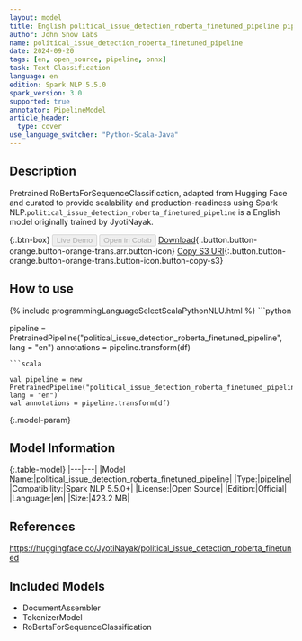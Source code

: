 ```yaml
---
layout: model
title: English political_issue_detection_roberta_finetuned_pipeline pipeline RoBertaForSequenceClassification from JyotiNayak
author: John Snow Labs
name: political_issue_detection_roberta_finetuned_pipeline
date: 2024-09-20
tags: [en, open_source, pipeline, onnx]
task: Text Classification
language: en
edition: Spark NLP 5.5.0
spark_version: 3.0
supported: true
annotator: PipelineModel
article_header:
  type: cover
use_language_switcher: "Python-Scala-Java"
---
```


## Description

Pretrained RoBertaForSequenceClassification, adapted from Hugging Face and curated to provide scalability and production-readiness using Spark NLP.`political_issue_detection_roberta_finetuned_pipeline` is a English model originally trained by JyotiNayak.

{:.btn-box}
<button class="button button-orange" disabled>Live Demo</button>
<button class="button button-orange" disabled>Open in Colab</button>
[Download](https://s3.amazonaws.com/auxdata.johnsnowlabs.com/public/models/political_issue_detection_roberta_finetuned_pipeline_en_5.5.0_3.0_1726798836048.zip){:.button.button-orange.button-orange-trans.arr.button-icon}
[Copy S3 URI](s3://auxdata.johnsnowlabs.com/public/models/political_issue_detection_roberta_finetuned_pipeline_en_5.5.0_3.0_1726798836048.zip){:.button.button-orange.button-orange-trans.button-icon.button-copy-s3}

## How to use



<div class="tabs-box" markdown="1">
{% include programmingLanguageSelectScalaPythonNLU.html %}
```python

pipeline = PretrainedPipeline("political_issue_detection_roberta_finetuned_pipeline", lang = "en")
annotations =  pipeline.transform(df)   

```
```scala

val pipeline = new PretrainedPipeline("political_issue_detection_roberta_finetuned_pipeline", lang = "en")
val annotations = pipeline.transform(df)

```
</div>

{:.model-param}
## Model Information

{:.table-model}
|---|---|
|Model Name:|political_issue_detection_roberta_finetuned_pipeline|
|Type:|pipeline|
|Compatibility:|Spark NLP 5.5.0+|
|License:|Open Source|
|Edition:|Official|
|Language:|en|
|Size:|423.2 MB|

## References

https://huggingface.co/JyotiNayak/political_issue_detection_roberta_finetuned

## Included Models

- DocumentAssembler
- TokenizerModel
- RoBertaForSequenceClassification